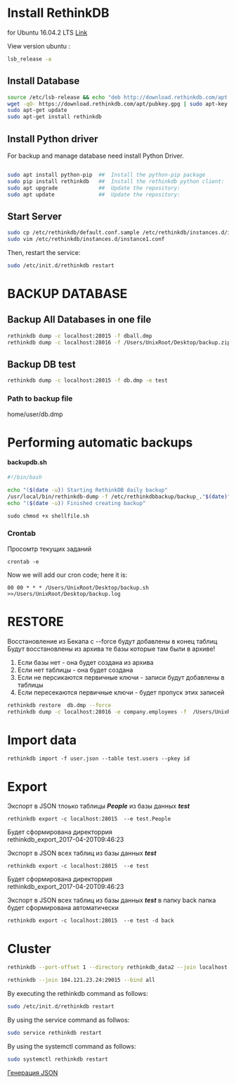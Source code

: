 # Install RethinkDB
for Ubuntu 16.04.2 LTS
[Link](https://www.linkedin.com/pulse/rethinkdb-installation-ubuntu-1404-deepak-gupta)


View version ubuntu :
``` bash
lsb_release -a
```

## Install Database
```bash
source /etc/lsb-release && echo "deb http://download.rethinkdb.com/apt $DISTRIB_CODENAME main" | sudo tee /etc/apt/sources.list.d/rethinkdb.list
wget -qO- https://download.rethinkdb.com/apt/pubkey.gpg | sudo apt-key add -
sudo apt-get update
sudo apt-get install rethinkdb
```

## Install Python driver
For backup and manage database need install Python Driver.

```bash

sudo apt install python-pip  ##  Install the python-pip package
sudo pip install rethinkdb   ##  Install the rethinkdb python client:
sudo apt upgrade             ##  Update the repository:
sudo apt update              ##  Update the repository: 
```

## Start Server

```bash
sudo cp /etc/rethinkdb/default.conf.sample /etc/rethinkdb/instances.d/instance1.conf
sudo vim /etc/rethinkdb/instances.d/instance1.conf
```
Then, restart the service:

```bash
sudo /etc/init.d/rethinkdb restart
```


# BACKUP DATABASE
## Backup All Databases in one file

```bash
rethinkdb dump -c localhost:28015 -f dball.dmp
rethinkdb dump -c localhost:28016 -f /Users/UnixRoot/Desktop/backup.zip
```

## Backup DB test

```bash
rethinkdb dump -c localhost:28015 -f db.dmp -e test
```

### Path to backup file
home/user/db.dmp 


# Performing automatic backups

#### backupdb.sh
```bash
#!/bin/bash

echo "($(date -u)) Starting RethinkDB daily backup"
/usr/local/bin/rethinkdb-dump -f /etc/rethinkdbbackup/backup_."$(date)".zip
echo "($(date -u)) Finished creating backup"
```

```
sudo chmod +x shellfile.sh
```

### Crontab
Просомтр текущих заданий
```
crontab -e
```

Now we will add our cron code; here it is:

```
00 00 * * * /Users/UnixRoot/Desktop/backup.sh >>/Users/UnixRoot/Desktop/backup.log
```


# RESTORE

Восстановление из Бекапа
с --force
будут добавлены в конец таблиц
Будут восстановлены из архива те базы которые там были в архиве!

1. Если базы нет - она будет создана из архива
2. Если нет таблицы - она будет создана
3. Если не персикаются первичные ключи - записи будут добавлены в таблицы
4. Если пересекаются первичные ключи - будет пропуск этих записей


```bash
rethinkdb restore  db.dmp --force
rethinkdb dump -c localhost:28016 -e company.employees -f  /Users/UnixRoot/Desktop/backup.zip
```


# Import data

```
rethinkdb import -f user.json --table test.users --pkey id
```

# Export

Экспорт в JSON тлоько таблицы ***People*** из базы данных ***test***
```
rethinkdb export -c localhost:28015  --e test.People
```
Будет сформирована директоррия   
rethinkdb_export_2017-04-20T09:46:23


Экспорт в JSON всех таблиц из базы данных ***test***
```
rethinkdb export -c localhost:28015  --e test
```
Будет сформирована директоррия   
rethinkdb_export_2017-04-20T09:46:23


Экспорт в JSON всех таблиц из базы данных ***test*** в папку back
папка будет сформирована автоматически

```
rethinkdb export -c localhost:28015  --e test -d back
```





# Cluster
```bash
rethinkdb --port-offset 1 --directory rethinkdb_data2 --join localhost:29015
```

```bash
rethinkdb --join 104.121.23.24:29015 --bind all
```


By executing the rethinkdb command as follows:

```bash
sudo /etc/init.d/rethinkdb restart
```

By using the service command as follwos:

```bash
sudo service rethinkdb restart
```


By using the systemctl command as follows:

```bash
sudo systemctl rethinkdb restart
```





[Генерация JSON](https://www.mockaroo.com/schemas/download)
